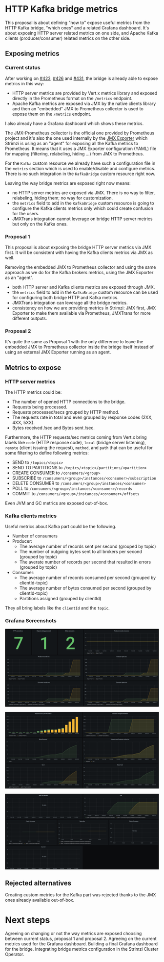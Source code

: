 # HTTP Kafka bridge metrics

This proposal is about defining "how to" expose useful metrics from the HTTP Kafka bridge, "which ones" and a related Grafana dashboard.
It's about exposing HTTP server related metrics on one side, and Apache Kafka clients (producer/consumer) related metrics on the other side.

## Exposing metrics

### Current status

After working on [#423](https://github.com/strimzi/strimzi-kafka-bridge/pull/423), [#426](https://github.com/strimzi/strimzi-kafka-bridge/pull/426) and [#431](https://github.com/strimzi/strimzi-kafka-bridge/pull/431), the bridge is already able to expose metrics in this way:

* HTTP server metrics are provided by Vert.x metrics library and exposed directly in the Prometheus format on the `/metrics` endpoint.
* Apache Kafka metrics are exposed via JMX by the native clients library and then an "embedded" JMX to Prometheus collector is used to expose them on the `/metrics` endpoint.

I also already have a Grafana dashboard which shows these metrics.

The JMX-Prometheus collector is the official one provided by Prometheus project and it's also the one used internally by the [JMX Exporter](https://github.com/prometheus/jmx_exporter) which Strimzi is using as an "agent" for exposing all the Kafka metrics to Prometheus.
It means that it uses a JMX Exporter configuration (YAML) file for mapping (filtering, relabeling, hiding ...) from JMX to Prometheus.

For the `Kafka` custom resource we already have such a configuration file in the `metrics` section which is used to enable/disable and configure metrics.
There is no such integration in the `KafkaBridge` custom resource right now.

Leaving the way bridge metrics are exposed right now means:

* no HTTP server metrics are exposed via JMX. There is no way to filter, relabeling, hiding them; no way for customization.
* the `metrics` field to add in the `KafkaBridge` custom resource is going to configure the Kafka clients metrics only which could create confusion for the users.
* JMXTrans integration cannot leverage on bridge HTTP server metrics but only on the Kafka ones.

### Proposal 1

This proposal is about exposing the bridge HTTP server metrics via JMX first.
It will be consistent with having the Kafka clients metrics via JMX as well.

Removing the embedded JMX to Prometheus collector and using the same approach as we do for the Kafka brokers metrics, using the JMX Exporter as an "agent".

* both HTTP server and Kafka clients metrics are exposed through JMX.
* the `metrics` field to add in the `KafkaBridge` custom resource can be used for configuring both bridge HTTP and Kafka metrics.
* JMXTrans integration can leverage all the bridge metrics.
* consistency on how we are providing metrics in Strimzi: JMX first, JMX Exporter to make them available via Prometheus, JMXTrans for more different outputs.

### Proposal 2

It's quite the same as Proposal 1 with the only difference to leave the embedded JMX to Prometheus collector inside the bridge itself instead of using an external JMX Exporter running as an agent.

## Metrics to expose

### HTTP server metrics

The HTTP metrics could be:

* The number of opened HTTP connections to the bridge.
* Requests being processed.
* Requests processed/secs grouped by HTTP method.
* The requests rate in total and even grouped by response codes (2XX, 4XX, 5XX).
* Bytes received /sec and Bytes sent /sec.

Furthermore, the HTTP requests/sec metrics coming from Vert.x bring labels like `code` (HTTP response code), `local` (bridge server listening), `remote` (client issuing the request), `method`, and `path` that can be useful for some filtering to define following metrics:

* SEND to `/topics/<topic>`
* SEND TO PARTITIONS to `/topics/<topic>/partitions/<partition>`
* CREATE CONSUMER to `/consumers/<group>`
* SUBSCRIBE to `/consumers/<group>/instances/<consumer>/subscription`
* DELETE CONSUMER to `/consumers/<group>/instances/<consumer>`
* POLL to `/consumers/<group>/instances/<consumer>/records`
* COMMIT to `/consumers/<group>/instances/<consumer>/offsets`

Even JVM and GC metrics are exposed out-of-box.

### Kafka clients metrics

Useful metrics about Kafka part could be the following.

* Number of consumers
* Producer:
    * The average number of records sent per second (grouped by topic)
    * The number of outgoing bytes sent to all brokers per second (grouped by topic)
    * The averate number of records per second that resulted in errors (grouped by topic)
* Consumer:
    * The average number of records consumed per second (grouped by clientId-topic)
    * The average number of bytes consumed per second (grouped by clientId-topic)
    * Partitions assigned (grouped by clientId)

They all bring labels like the `clientId` and the `topic`.

### Grafana Screenshots

![Metrics 01](/images/005-http-bridge-metrics/metrics_01.png)

![Metrics 02](/images/005-http-bridge-metrics/metrics_02.png)

![Metrics 03](/images/005-http-bridge-metrics/metrics_03.png)

## Rejected alternatives

Creating custom metrics for the Kafka part was rejected thanks to the JMX ones already available out-of-box.

# Next steps

Agreeing on changing or not the way metrics are exposed choosing between current status, proposal 1 and proposal 2.
Agreeing on the current metrics used for the Grafana dashboard.
Building a final Grafana dashboard for the bridge.
Integrating bridge metrics configuration in the Strimzi Cluster Operator.